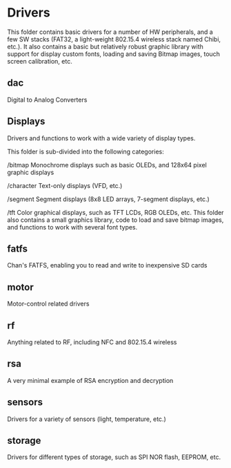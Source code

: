 # Drivers

This folder contains basic drivers for a number of HW peripherals,
and a few SW stacks (FAT32, a light-weight 802.15.4 wireless stack
named Chibi, etc.).  It also contains a basic but relatively robust
graphic library with support for display custom fonts, loading and
saving Bitmap images, touch screen calibration, etc.

## dac

Digital to Analog Converters

## Displays

Drivers and functions to work with a wide variety of display types.

This folder is sub-divided into the following categories:

/bitmap      Monochrome displays such as basic OLEDs, and 128x64 pixel
             graphic displays

/character   Text-only displays (VFD, etc.)

/segment     Segment displays (8x8 LED arrays, 7-segment displays, etc.)

/tft         Color graphical displays, such as TFT LCDs, RGB OLEDs, etc.
             This folder also contains a small graphics library, code to
			 load and save bitmap images, and functions to work with
			 several font types.

## fatfs

Chan's FATFS, enabling you to read and write to inexpensive SD cards

## motor

Motor-control related drivers

## rf

Anything related to RF, including NFC and 802.15.4 wireless

## rsa

A very minimal example of RSA encryption and decryption

## sensors

Drivers for a variety of sensors (light, temperature, etc.)

## storage 

Drivers for different types of storage, such as SPI NOR flash, EEPROM, etc.
